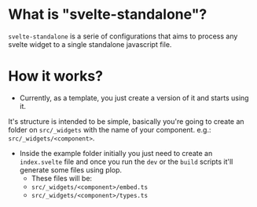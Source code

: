 # What is "svelte-standalone"?
`svelte-standalone` is a serie of configurations that aims to process any svelte widget to a single standalone javascript file.

# How it works? 
- Currently, as a template, you just create a version of it and starts using it.

It's structure is intended to be simple, basically you're going to create an folder on `src/_widgets` with the name of your component. e.g.: `src/_widgets/<component>`. 
- Inside the example folder initially you just need to create an `index.svelte` file and once you run the `dev` or the `build` scripts it'll generate some files using plop.
  - These files will be:
  - `src/_widgets/<component>/embed.ts`
  - `src/_widgets/<component>/types.ts`
